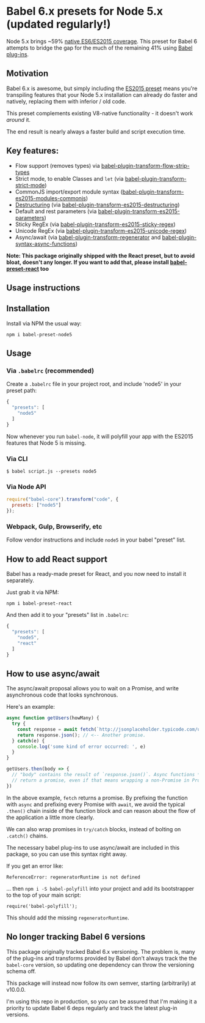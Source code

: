 # Babel 6.x presets for Node 5.x (updated regularly!)

Node 5.x brings ~59% [native ES6/ES2015 coverage](https://nodejs.org/en/docs/es6/). This preset for Babel 6 attempts
to bridge the gap for the much of the remaining 41% using [Babel plug-ins](https://github.com/babel/babel/tree/master/packages).

## Motivation

Babel 6.x is awesome, but simply including the [ES2015 preset](https://www.npmjs.com/package/babel-preset-es2015) means you're transpiling features
that your Node 5.x installation can already do faster and natively, replacing them with inferior / old code.

This preset complements existing V8-native functionality - it doesn't work _around_ it.

The end result is nearly always a faster build and script execution time.

## Key features:

* Flow support (removes types) via [babel-plugin-transform-flow-strip-types](https://www.npmjs.com/package/babel-plugin-transform-flow-strip-types)
* Strict mode, to enable Classes and `let` (via [babel-plugin-transform-strict-mode](https://www.npmjs.com/package/babel-plugin-transform-strict-mode))
* CommonJS import/export module syntax ([babel-plugin-transform-es2015-modules-commonjs](https://www.npmjs.com/package/babel-plugin-transform-es2015-modules-commonjs))
* [Destructuring](http://www.2ality.com/2015/01/es6-destructuring.html) (via [babel-plugin-transform-es2015-destructuring](https://www.npmjs.com/package/babel-plugin-transform-es2015-destructuring))
* Default and rest parameters (via [babel-plugin-transform-es2015-parameters](https://www.npmjs.com/package/babel-plugin-transform-es2015-parameters))
* Sticky RegEx (via [babel-plugin-transform-es2015-sticky-regex](https://www.npmjs.com/package/babel-plugin-transform-es2015-sticky-regex))
* Unicode RegEx (via [babel-plugin-transform-es2015-unicode-regex](https://www.npmjs.com/package/babel-plugin-transform-es2015-unicode-regex))
* Async/await (via [babel-plugin-transform-regenerator](https://www.npmjs.com/package/babel-plugin-transform-regenerator) and [babel-plugin-syntax-async-functions](https://www.npmjs.com/package/babel-plugin-syntax-async-functions))

**Note: This package originally shipped with the React preset, but to avoid bloat, doesn't any longer. If you want to add that, please install [babel-preset-react](https://www.npmjs.com/package/babel-preset-react) too**

## Usage instructions

## Installation

Install via NPM the usual way:

`npm i babel-preset-node5`

## Usage

### Via `.babelrc` (recommended)

Create a `.babelrc` file in your project root, and include 'node5' in your preset path:

```js
{
  "presets": [
    "node5"
  ]
}
```

Now whenever you run `babel-node`, it will polyfill your app with the ES2015 features that Node 5 is missing.

### Via CLI
`$ babel script.js --presets node5`

### Via Node API
```js
require("babel-core").transform("code", {
  presets: ["node5"]
});
```

### Webpack, Gulp, Browserify, etc

Follow vendor instructions and include `node5` in your babel "preset" list.

## How to add React support

Babel has a ready-made preset for React, and you now need to install it separately.

Just grab it via NPM:

`npm i babel-preset-react`

And then add it to your "presets" list in `.babelrc`:

```js
{
  "presets": [
    "node5",
    "react"
  ]
}
```

## How to use async/await

The async/await proposal allows you to wait on a Promise, and write asynchronous code that looks synchronous.

Here's an example:

```js
async function getUsers(howMany) {
  try {
    const response = await fetch(`http://jsonplaceholder.typicode.com/users/${howMany}`); // <-- a Promise
    return response.json(); // <-- Another promise.
  } catch(e) {
    console.log('some kind of error occurred: ', e)
  }
}

getUsers.then(body => {
  // "body" contains the result of `response.json()`. Async functions *always*
  // return a promise, even if that means wrapping a non-Promise in Promise.resolve
})
```

In the above example, `fetch` returns a promise. By prefixing the function with `async` and prefixing every Promise with `await`, we avoid the typical `.then()` chain inside of the function block and can reason about the flow of the application a little more clearly.

We can also wrap promises in `try/catch` blocks, instead of bolting on `.catch()` chains.

The necessary babel plug-ins to use async/await are included in this package, so you can use this syntax right away.

If you get an error like:

`ReferenceError: regeneratorRuntime is not defined`

... then `npm i -S babel-polyfill` into your project and add its bootstrapper to the top of your main script:

`require('babel-polyfill');`

This should add the missing `regeneratorRuntime`.

## No longer tracking Babel 6 versions

This package originally tracked Babel 6.x versioning.  The problem is, many of the plug-ins and transforms provided by Babel don't always track the the `babel-core` version, so updating one dependency can throw the versioning schema off.

This package will instead now follow its own semver, starting (arbitrarily) at v10.0.0.

I'm using this repo in production, so you can be assured that I'm making it a priority to update Babel 6 deps regularly and track the latest plug-in versions.
